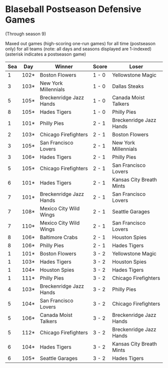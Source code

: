 # Blaseball Postseason Defensive Games
(Through season 9)



Maxed out games (high-scoring one-run games) for all time (postseason only) for all teams (note: all days and seasons displayed are 1-indexed) (asterisk indicates a postseason game)


| Sea | Day | Winner | Score | Loser | 
| ------ |------ |------ |------ |------ |
| 1 | 102* | Boston Flowers | 1 - 0 | Yellowstone Magic | 
| 3 | 103* | New York Millennials | 1 - 0 | Dallas Steaks | 
| 5 | 105* | Breckenridge Jazz Hands | 1 - 0 | Canada Moist Talkers | 
| 8 | 105* | Hades Tigers | 1 - 0 | Philly Pies | 
| 1 | 101* | Philly Pies | 2 - 1 | Breckenridge Jazz Hands | 
| 2 | 103* | Chicago Firefighters | 2 - 1 | Boston Flowers | 
| 3 | 105* | San Francisco Lovers | 2 - 1 | New York Millennials | 
| 3 | 106* | Hades Tigers | 2 - 1 | Philly Pies | 
| 5 | 105* | Chicago Firefighters | 2 - 1 | San Francisco Lovers | 
| 6 | 101* | Hades Tigers | 2 - 1 | Kansas City Breath Mints | 
| 7 | 101* | Breckenridge Jazz Hands | 2 - 1 | San Francisco Lovers | 
| 7 | 108* | Mexico City Wild Wings | 2 - 1 | Seattle Garages | 
| 7 | 110* | Mexico City Wild Wings | 2 - 1 | San Francisco Lovers | 
| 8 | 106* | Baltimore Crabs | 2 - 1 | Houston Spies | 
| 8 | 106* | Philly Pies | 2 - 1 | Hades Tigers | 
| 1 | 101* | Boston Flowers | 3 - 2 | Yellowstone Magic | 
| 1 | 103* | Hades Tigers | 3 - 2 | Houston Spies | 
| 1 | 104* | Houston Spies | 3 - 2 | Hades Tigers | 
| 1 | 111* | Philly Pies | 3 - 2 | Chicago Firefighters | 
| 4 | 103* | Breckenridge Jazz Hands | 3 - 2 | Philly Pies | 
| 5 | 104* | San Francisco Lovers | 3 - 2 | Chicago Firefighters | 
| 5 | 106* | Canada Moist Talkers | 3 - 2 | Breckenridge Jazz Hands | 
| 5 | 112* | Chicago Firefighters | 3 - 2 | Breckenridge Jazz Hands | 
| 6 | 104* | Hades Tigers | 3 - 2 | Kansas City Breath Mints | 
| 6 | 105* | Seattle Garages | 3 - 2 | Hades Tigers | 


